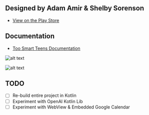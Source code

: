 ## Designed by Adam Amir & Shelby Sorenson

- [View on the Play Store](https://play.google.com/store/apps/details?id=com.toosmart.teens)

## Documentation

- [Too Smart Teens Documentation](Too%20Smart%20Teens%20App%20Documentation.pdf)

![alt text](https://raw.githubusercontent.com/MagnusMarx/Too-Smart-Teens-App/main/Main-Page.png)

![alt text](https://raw.githubusercontent.com/MagnusMarx/Too-Smart-Teens-App/main/App-Icons.png)

## TODO
 - [ ] Re-build entire project in Kotlin
 - [ ] Experiment with OpenAI Kotlin Lib
 - [ ] Experiment with WebView & Embedded Google Calendar